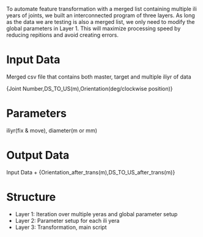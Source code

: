 To automate feature transformation with a merged list containing multiple ili years of joints, we built an interconnected program of three layers. As long as the data we are testing is also a merged list, we only need to modify the global parameters in Layer 1. This will maximize processing speed by reducing repitions and avoid creating errors. 

# Input Data
Merged csv file that contains both master, target and multiple iliyr of data

{Joint Number,DS_TO_US(m),Orientation(deg/clockwise position)}
 

# Parameters
iliyr(fix & move),  diameter(m or mm)

# Output Data
Input Data + {Orientation_after_trans(m),DS_TO_US_after_trans(m)}

# Structure

- Layer 1: Iteration over multiple yeras and global parameter setup
- Layer 2: Parameter setup for each ili yera
- Layer 3: Transformation, main script

